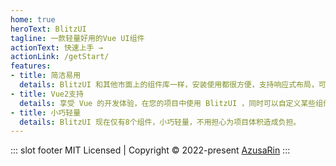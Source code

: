 ```yaml
---
home: true
heroText: BlitzUI
tagline: 一款轻量好用的Vue UI组件
actionText: 快速上手 →
actionLink: /getStart/
features:
- title: 简洁易用
  details: BlitzUI 和其他市面上的组件库一样，安装使用都很方便，支持响应式布局，可在手机，PC，平板使用。
- title: Vue2支持
  details: 享受 Vue 的开发体验，在您的项目中使用 BlitzUI ，同时可以自定义某些组件的样式。
- title: 小巧轻量
  details: BlitzUI 现在仅有8个组件，小巧轻量，不用担心为项目体积造成负担。
---
```


::: slot footer
MIT Licensed | Copyright © 2022-present [AzusaRin](https://github.com/AzusaRin)
:::